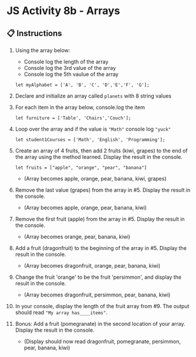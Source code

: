 # JS Activity 8b - Arrays

## 📋 Instructions

1. Using the array below:
   - Console log the length of the array
   - Console log the 3rd value of the array
   - Console log the 5th vaulue of the array
    ```
    let myAlphabet = ['A', 'B', 'C', 'D','E','F', 'G'];
    ```

1. Declare and initialize an array called `planets` with 8 string values

2. For each item in the array below, console.log the item
   ```
   let furniture = ['Table', 'Chairs','Couch'];
   ```

1. Loop over the array and if the value is `"Math"` console log `"yuck"`
   ```
   let student1Courses = ['Math', 'English', 'Programming'];
   ```

1. Create an array of 4 fruits, then add 2 fruits (kiwi, grapes) to the end   of the array using the method learned. Display the result in the console.
   
   ```
   let fruits = ["apple", "orange", "pear", "banana"]
   ```
    - (Array becomes apple, orange, pear, banana, kiwi, grapes)

2. Remove the last value (grapes) from the array in #5. Display the result in the console. 
   - (Array becomes apple, orange, pear, banana, kiwi)

3. Remove the first fruit (apple) from the array in #5. Display the result in the console.
    - (Array becomes orange, pear, banana, kiwi)

4. Add a fruit (dragonfruit) to the beginning of the array in #5. Display the result in the console.
    - (Array becomes dragonfruit, orange, pear, banana, kiwi)

5. Change the fruit 'orange' to be the fruit 'persimmon', and display the result in the console.
    - (Array becomes dragonfruit, persimmon, pear, banana, kiwi)

6.  In your console, display the length of the fruit array from #9. The output should read `"My array has____items"`.

7.  Bonus: Add a fruit (pomegranate) in the second location of your array. Display the result in the console. 
    - (Display should now read dragonfruit, pomegranate, persimmon, pear, banana, kiwi)